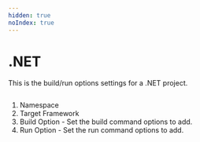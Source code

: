```yaml
---
hidden: true
noIndex: true
---
```


# .NET

This is the build/run options settings for a .NET project.

<figure><img src="https://help.goorm.io/~gitbook/image?url=https%3A%2F%2F2181851870-files.gitbook.io%2F%7E%2Ffiles%2Fv0%2Fb%2Fgitbook-x-prod.appspot.com%2Fo%2Fspaces%252F-Lq-Q9LciN1X9EABxGkt%252Fuploads%252FmS1HpAVOcfs2VYX90oZh%252Fimage.png%3Falt%3Dmedia%26token%3D50df3e9d-6562-4bfb-bb89-0101541157cf&#x26;width=768&#x26;dpr=4&#x26;quality=100&#x26;sign=9bc8483&#x26;sv=2" alt=""><figcaption></figcaption></figure>

1. Namespace
2. Target Framework
3. Build Option - Set the build command options to add.
4. Run Option - Set the run command options to add.
